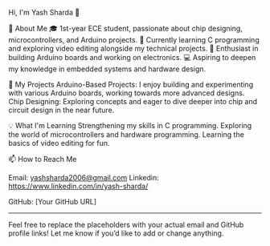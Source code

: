 Hi, I'm Yash Sharda 👋

🚀 About Me
   🎓 1st-year ECE student, passionate about chip designing, microcontrollers, and Arduino projects.
   🌱 Currently learning C programming and exploring video editing alongside my technical projects.
   🔧 Enthusiast in building Arduino boards and working on electronics.
   💻 Aspiring to deepen my knowledge in embedded systems and hardware design.


🔭 My Projects
   Arduino-Based Projects: I enjoy building and experimenting with various Arduino boards, working towards more advanced designs.
   Chip Designing: Exploring concepts and eager to dive deeper into chip and circuit design in the near future.


💡 What I'm Learning
   Strengthening my skills in C programming.
   Exploring the world of microcontrollers and hardware programming. 
   Learning the basics of video editing for fun.


📫 How to Reach Me

   Email: yashsharda2006@gmail.com
   Linkedin: https://www.linkedin.com/in/yash-sharda/
   
GitHub: [Your GitHub URL]



---

Feel free to replace the placeholders with your actual email and GitHub profile links! Let me know if you’d like to add or change anything.
